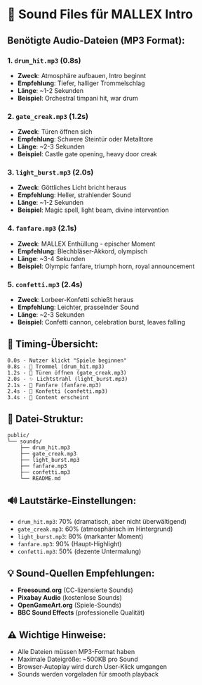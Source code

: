 
# 🎵 Sound Files für MALLEX Intro

## Benötigte Audio-Dateien (MP3 Format):

### 1. `drum_hit.mp3` (0.8s)
- **Zweck**: Atmosphäre aufbauen, Intro beginnt
- **Empfehlung**: Tiefer, halliger Trommelschlag
- **Länge**: ~1-2 Sekunden
- **Beispiel**: Orchestral timpani hit, war drum

### 2. `gate_creak.mp3` (1.2s) 
- **Zweck**: Türen öffnen sich
- **Empfehlung**: Schwere Steintür oder Metalltore
- **Länge**: ~2-3 Sekunden
- **Beispiel**: Castle gate opening, heavy door creak

### 3. `light_burst.mp3` (2.0s)
- **Zweck**: Göttliches Licht bricht heraus
- **Empfehlung**: Heller, strahlender Sound
- **Länge**: ~1-2 Sekunden  
- **Beispiel**: Magic spell, light beam, divine intervention

### 4. `fanfare.mp3` (2.1s)
- **Zweck**: MALLEX Enthüllung - epischer Moment
- **Empfehlung**: Blechbläser-Akkord, olympisch
- **Länge**: ~3-4 Sekunden
- **Beispiel**: Olympic fanfare, triumph horn, royal announcement

### 5. `confetti.mp3` (2.4s)
- **Zweck**: Lorbeer-Konfetti schießt heraus
- **Empfehlung**: Leichter, prasselnder Sound
- **Länge**: ~2-3 Sekunden
- **Beispiel**: Confetti cannon, celebration burst, leaves falling

## 🎯 Timing-Übersicht:
```
0.0s - Nutzer klickt "Spiele beginnen"
0.8s - 🥁 Trommel (drum_hit.mp3)
1.2s - 🚪 Türen öffnen (gate_creak.mp3) 
2.0s - ✨ Lichtstrahl (light_burst.mp3)
2.1s - 🎺 Fanfare (fanfare.mp3)  
2.4s - 🎊 Konfetti (confetti.mp3)
3.4s - 📜 Content erscheint
```

## 📁 Datei-Struktur:
```
public/
└── sounds/
    ├── drum_hit.mp3
    ├── gate_creak.mp3
    ├── light_burst.mp3
    ├── fanfare.mp3
    ├── confetti.mp3
    └── README.md
```

## 🔊 Lautstärke-Einstellungen:
- `drum_hit.mp3`: 70% (dramatisch, aber nicht überwältigend)
- `gate_creak.mp3`: 60% (atmosphärisch im Hintergrund)
- `light_burst.mp3`: 80% (markanter Moment)
- `fanfare.mp3`: 90% (Haupt-Highlight)
- `confetti.mp3`: 50% (dezente Untermalung)

## 💡 Sound-Quellen Empfehlungen:
- **Freesound.org** (CC-lizensierte Sounds)
- **Pixabay Audio** (kostenlose Sounds)
- **OpenGameArt.org** (Spiele-Sounds)
- **BBC Sound Effects** (professionelle Qualität)

## ⚠️ Wichtige Hinweise:
- Alle Dateien müssen MP3-Format haben
- Maximale Dateigröße: ~500KB pro Sound
- Browser-Autoplay wird durch User-Klick umgangen
- Sounds werden vorgeladen für smooth playback

